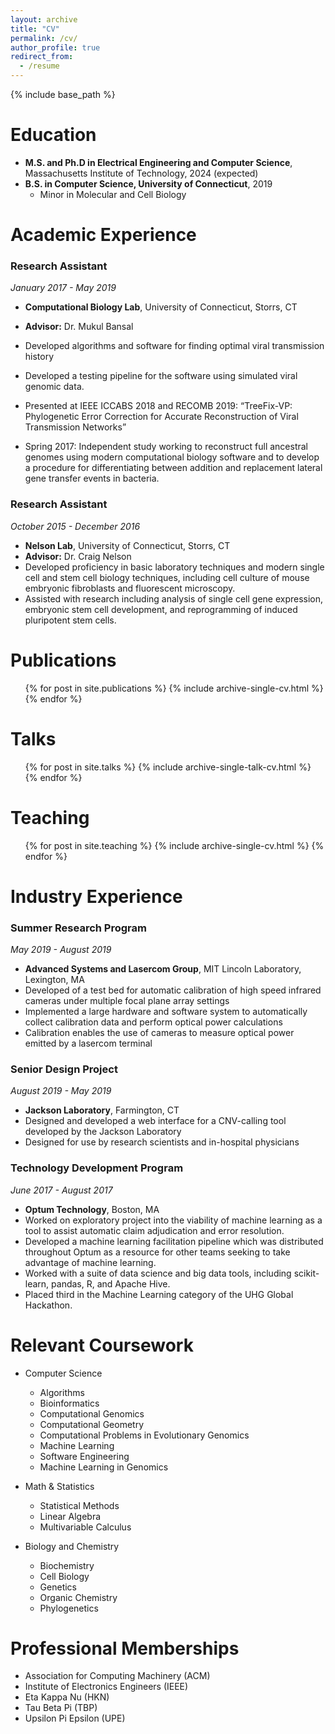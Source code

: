```yaml
---
layout: archive
title: "CV"
permalink: /cv/
author_profile: true
redirect_from:
  - /resume
---
```


{% include base_path %}

Education
======
* **M.S. and Ph.D in Electrical Engineering and Computer Science**, Massachusetts Institute of Technology, 2024 (expected)
* **B.S. in Computer Science, University of Connecticut**, 2019
  * Minor in Molecular and Cell Biology

Academic Experience
======

### Research Assistant
*January 2017 - May 2019*
  * **Computational Biology Lab**, University of Connecticut, Storrs, CT
  * **Advisor:** Dr. Mukul Bansal
  * Developed algorithms and software for finding optimal viral transmission history
  * Developed a testing pipeline for the software using simulated viral genomic data.
  * Presented at IEEE ICCABS 2018 and RECOMB 2019: “TreeFix-VP: Phylogenetic Error Correction for Accurate Reconstruction of Viral Transmission Networks”

  * Spring 2017: Independent study working to reconstruct full ancestral genomes using modern computational biology software and to develop a procedure for differentiating between addition and replacement lateral gene transfer events in bacteria.

### Research Assistant
*October 2015 - December 2016*
  * **Nelson Lab**, University of Connecticut, Storrs, CT
  * **Advisor:** Dr. Craig Nelson
  * Developed proficiency in basic laboratory techniques and modern single cell and stem cell biology techniques, including cell culture of mouse embryonic fibroblasts and fluorescent microscopy.
  * Assisted with research including analysis of single cell gene expression, embryonic stem cell development, and reprogramming of induced pluripotent stem cells.

Publications
======
  <ul>{% for post in site.publications %}
    {% include archive-single-cv.html %}
  {% endfor %}</ul>
  
Talks
======
  <ul>{% for post in site.talks %}
    {% include archive-single-talk-cv.html %}
  {% endfor %}</ul>
  
Teaching
======

  <ul>{% for post in site.teaching %}
    {% include archive-single-cv.html %}
  {% endfor %}</ul>

Industry Experience
======

### Summer Research Program
*May 2019 - August 2019*
  * **Advanced Systems and Lasercom Group**, MIT Lincoln Laboratory, Lexington, MA
  * Developed of a test bed for automatic calibration of high speed infrared cameras under multiple focal plane array settings
  * Implemented a large hardware and software system to automatically collect calibration data and perform optical power calculations
  * Calibration enables the use of cameras to measure optical power emitted by a lasercom terminal

### Senior Design Project
*August 2019 - May 2019*
  * **Jackson Laboratory**, Farmington, CT
  * Designed and developed a web interface for a CNV-calling tool developed by the Jackson Laboratory
  * Designed for use by research scientists and in-hospital physicians

### Technology Development Program
*June 2017 - August 2017*
  * **Optum Technology**, Boston, MA
  * Worked on exploratory project into the viability of machine learning as a tool to assist automatic claim adjudication and error resolution.
  * Developed a machine learning facilitation pipeline which was distributed throughout Optum as a resource for other teams seeking to take advantage of machine learning.
  * Worked with a suite of data science and big data tools, including scikit-learn, pandas, R, and Apache Hive.
  * Placed third in the Machine Learning category of the UHG Global Hackathon.

Relevant Coursework
======

* Computer Science
  * Algorithms
  * Bioinformatics
  * Computational Genomics
  * Computational Geometry
  * Computational Problems in Evolutionary Genomics
  * Machine Learning
  * Software Engineering
  * Machine Learning in Genomics

* Math & Statistics
  * Statistical Methods
  * Linear Algebra
  * Multivariable Calculus

* Biology and Chemistry
  * Biochemistry
  * Cell Biology
  * Genetics
  * Organic Chemistry
  * Phylogenetics

Professional Memberships
======

* Association for Computing Machinery (ACM)
* Institute of Electronics Engineers (IEEE)
* Eta Kappa Nu (HKN)
* Tau Beta Pi (TBP)
* Upsilon Pi Epsilon (UPE)
